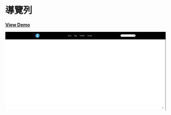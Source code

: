 # 導覽列

[**View Demo**](https://hwahii.github.io/27LayoutPractices/007-navbar/)

![Navbar](https://raw.githubusercontent.com/hwahii/27LayoutPractices/master/screenshots/screenshot-007.gif)